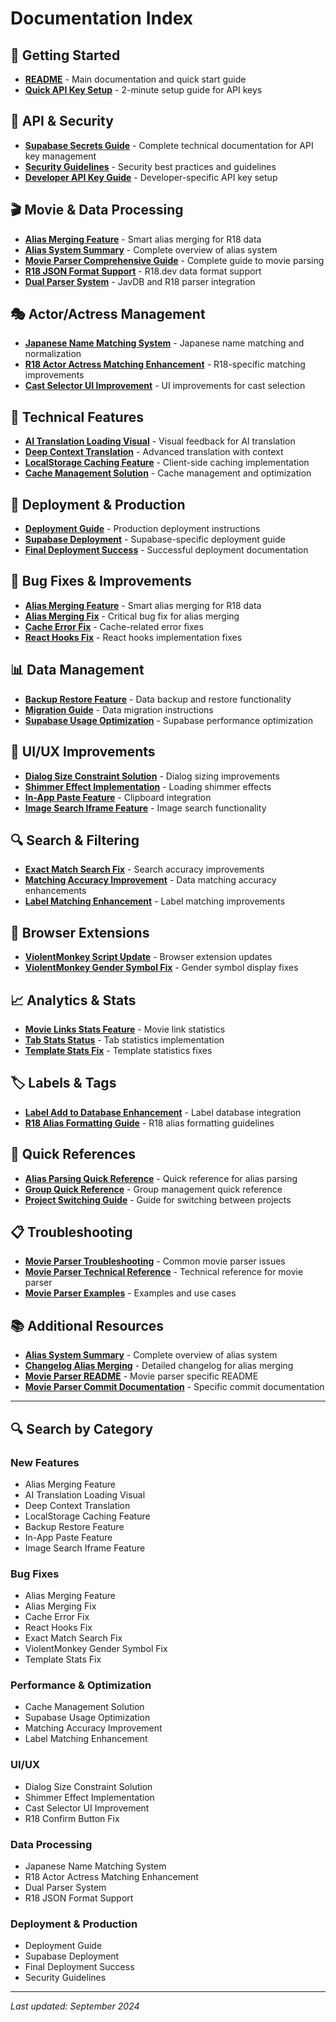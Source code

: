 # Documentation Index

## 🚀 Getting Started
- [**README**](./README.md) - Main documentation and quick start guide
- [**Quick API Key Setup**](./QUICK_API_KEY_SETUP.md) - 2-minute setup guide for API keys

## 🔑 API & Security
- [**Supabase Secrets Guide**](./SUPABASE_SECRETS_API_KEY_GUIDE.md) - Complete technical documentation for API key management
- [**Security Guidelines**](./SECURITY_GUIDELINES.md) - Security best practices and guidelines
- [**Developer API Key Guide**](./DEVELOPER_API_KEY_GUIDE.md) - Developer-specific API key setup

## 🎬 Movie & Data Processing
- [**Alias Merging Feature**](./ALIAS_MERGING_FEATURE.md) - Smart alias merging for R18 data
- [**Alias System Summary**](./ALIAS_SYSTEM_SUMMARY.md) - Complete overview of alias system
- [**Movie Parser Comprehensive Guide**](./MOVIE_PARSER_COMPREHENSIVE_GUIDE.md) - Complete guide to movie parsing
- [**R18 JSON Format Support**](./R18_JSON_FORMAT_SUPPORT.md) - R18.dev data format support
- [**Dual Parser System**](./DUAL_PARSER_SYSTEM.md) - JavDB and R18 parser integration

## 🎭 Actor/Actress Management
- [**Japanese Name Matching System**](./JAPANESE_NAME_MATCHING_SYSTEM.md) - Japanese name matching and normalization
- [**R18 Actor Actress Matching Enhancement**](./R18_ACTOR_ACTRESS_MATCHING_ENHANCEMENT.md) - R18-specific matching improvements
- [**Cast Selector UI Improvement**](./CAST_SELECTOR_UI_IMPROVEMENT.md) - UI improvements for cast selection

## 🔧 Technical Features
- [**AI Translation Loading Visual**](./AI_TRANSLATION_LOADING_VISUAL.md) - Visual feedback for AI translation
- [**Deep Context Translation**](./DEEP_CONTEXT_TRANSLATION.md) - Advanced translation with context
- [**LocalStorage Caching Feature**](./LOCALSTORAGE_CACHING_FEATURE.md) - Client-side caching implementation
- [**Cache Management Solution**](./CACHE_MANAGEMENT_SOLUTION.md) - Cache management and optimization

## 🚀 Deployment & Production
- [**Deployment Guide**](./DEPLOYMENT.md) - Production deployment instructions
- [**Supabase Deployment**](./SUPABASE_DEPLOYMENT.md) - Supabase-specific deployment guide
- [**Final Deployment Success**](./FINAL_DEPLOYMENT_SUCCESS.md) - Successful deployment documentation

## 🐛 Bug Fixes & Improvements
- [**Alias Merging Feature**](./ALIAS_MERGING_FEATURE.md) - Smart alias merging for R18 data
- [**Alias Merging Fix**](./ALIAS_MERGING_FIX.md) - Critical bug fix for alias merging
- [**Cache Error Fix**](./CACHE_ERROR_FIX.md) - Cache-related error fixes
- [**React Hooks Fix**](./REACT_HOOKS_FIX.md) - React hooks implementation fixes

## 📊 Data Management
- [**Backup Restore Feature**](./BACKUP_RESTORE_FEATURE.md) - Data backup and restore functionality
- [**Migration Guide**](./MIGRATION_GUIDE.md) - Data migration instructions
- [**Supabase Usage Optimization**](./SUPABASE_USAGE_OPTIMIZATION.md) - Supabase performance optimization

## 🎨 UI/UX Improvements
- [**Dialog Size Constraint Solution**](./DIALOG_SIZE_CONSTRAINT_SOLUTION.md) - Dialog sizing improvements
- [**Shimmer Effect Implementation**](./SHIMMER_EFFECT_IMPLEMENTATION.md) - Loading shimmer effects
- [**In-App Paste Feature**](./IN_APP_PASTE_FEATURE.md) - Clipboard integration
- [**Image Search Iframe Feature**](./IMAGE_SEARCH_IFRAME_FEATURE.md) - Image search functionality

## 🔍 Search & Filtering
- [**Exact Match Search Fix**](./EXACT_MATCH_SEARCH_FIX.md) - Search accuracy improvements
- [**Matching Accuracy Improvement**](./MATCHING_ACCURACY_IMPROVEMENT.md) - Data matching accuracy enhancements
- [**Label Matching Enhancement**](./LABEL_MATCHING_ENHANCEMENT.md) - Label matching improvements

## 📱 Browser Extensions
- [**ViolentMonkey Script Update**](./VIOLENTMONKEY_SCRIPT_UPDATE.md) - Browser extension updates
- [**ViolentMonkey Gender Symbol Fix**](./VIOLENTMONKEY_GENDER_SYMBOL_FIX.md) - Gender symbol display fixes

## 📈 Analytics & Stats
- [**Movie Links Stats Feature**](./MOVIE_LINKS_STATS_FEATURE.md) - Movie link statistics
- [**Tab Stats Status**](./TAB_STATS_STATUS.md) - Tab statistics implementation
- [**Template Stats Fix**](./TEMPLATE_STATS_FIX.md) - Template statistics fixes

## 🏷️ Labels & Tags
- [**Label Add to Database Enhancement**](./LABEL_ADD_TO_DATABASE_ENHANCEMENT.md) - Label database integration
- [**R18 Alias Formatting Guide**](./R18_ALIAS_FORMATTING_GUIDE.md) - R18 alias formatting guidelines

## 📝 Quick References
- [**Alias Parsing Quick Reference**](./ALIAS_PARSING_QUICK_REFERENCE.md) - Quick reference for alias parsing
- [**Group Quick Reference**](./GROUP_QUICK_REFERENCE.md) - Group management quick reference
- [**Project Switching Guide**](./PROJECT_SWITCHING_GUIDE.md) - Guide for switching between projects

## 📋 Troubleshooting
- [**Movie Parser Troubleshooting**](./MOVIE_PARSER_TROUBLESHOOTING.md) - Common movie parser issues
- [**Movie Parser Technical Reference**](./MOVIE_PARSER_TECHNICAL_REFERENCE.md) - Technical reference for movie parser
- [**Movie Parser Examples**](./MOVIE_PARSER_EXAMPLES.md) - Examples and use cases

## 📚 Additional Resources
- [**Alias System Summary**](./ALIAS_SYSTEM_SUMMARY.md) - Complete overview of alias system
- [**Changelog Alias Merging**](./CHANGELOG_ALIAS_MERGING.md) - Detailed changelog for alias merging
- [**Movie Parser README**](./MOVIE_PARSER_README.md) - Movie parser specific README
- [**Movie Parser Commit Documentation**](./MOVIE_PARSER_COMMIT_5D5A725_DOCUMENTATION.md) - Specific commit documentation

---

## 🔍 Search by Category

### **New Features**
- Alias Merging Feature
- AI Translation Loading Visual
- Deep Context Translation
- LocalStorage Caching Feature
- Backup Restore Feature
- In-App Paste Feature
- Image Search Iframe Feature

### **Bug Fixes**
- Alias Merging Feature
- Alias Merging Fix
- Cache Error Fix
- React Hooks Fix
- Exact Match Search Fix
- ViolentMonkey Gender Symbol Fix
- Template Stats Fix

### **Performance & Optimization**
- Cache Management Solution
- Supabase Usage Optimization
- Matching Accuracy Improvement
- Label Matching Enhancement

### **UI/UX**
- Dialog Size Constraint Solution
- Shimmer Effect Implementation
- Cast Selector UI Improvement
- R18 Confirm Button Fix

### **Data Processing**
- Japanese Name Matching System
- R18 Actor Actress Matching Enhancement
- Dual Parser System
- R18 JSON Format Support

### **Deployment & Production**
- Deployment Guide
- Supabase Deployment
- Final Deployment Success
- Security Guidelines

---

*Last updated: September 2024*
